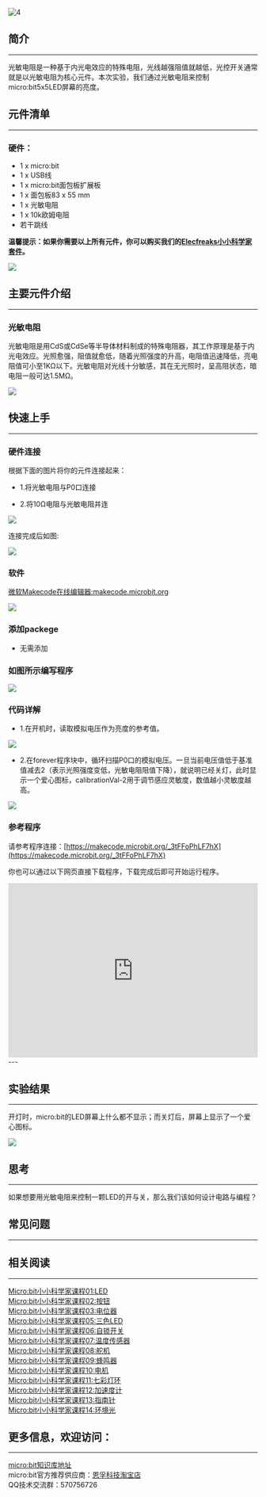  ![4](https://i.imgur.com/MwngMAi.jpg)

## 简介
---
光敏电阻是一种基于内光电效应的特殊电阻，光线越强阻值就越低，光控开关通常就是以光敏电阻为核心元件。本次实验，我们通过光敏电阻来控制micro:bit5x5LED屏幕的亮度。

## 元件清单
---
### 硬件：
- 1 x micro:bit  
- 1 x USB线  
- 1 x micro:bit面包板扩展板  
- 1 x 面包板83 x 55 mm  
- 1 x 光敏电阻  
- 1 x 10k欧姆电阻   
- 若干跳线

**温馨提示：如果你需要以上所有元件，你可以购买我们的[Elecfreaks小小科学家套件](https://item.taobao.com/item.htm?spm=a1z10.1-c-s.w4024-17803785896.2.18dc3f94XOgpWg&id=562837851877&scene=taobao_shop)。**

![](https://i.imgur.com/W4tseua.jpg)

## 主要元件介绍
---
### 光敏电阻
光敏电阻是用CdS或CdSe等半导体材料制成的特殊电阻器，其工作原理是基于内光电效应。光照愈强，阻值就愈低，随着光照强度的升高，电阻值迅速降低，亮电阻值可小至1KΩ以下。光敏电阻对光线十分敏感，其在无光照时，呈高阻状态，暗电阻一般可达1.5MΩ。  

![](https://i.imgur.com/jS03zGQ.jpg)

## 快速上手
---
### 硬件连接
根据下面的图片将你的元件连接起来：

- 1.将光敏电阻与P0口连接

- 2.将10Ω电阻与光敏电阻并连

![](https://i.imgur.com/FtQDhiS.jpg)

连接完成后如图:

![](https://i.imgur.com/TMd3Fq8.jpg)

### 软件

[微软Makecode在线编辑器:makecode.microbit.org](https://makecode.microbit.org/)

![](https://i.imgur.com/JHZUvh2.png)

### 添加packege
- 无需添加

### 如图所示编写程序

![](https://i.imgur.com/Hdxt7qd.png)

### 代码详解
- 1.在开机时，读取模拟电压作为亮度的参考值。

![](https://i.imgur.com/Oj48CCS.png)

- 2.在forever程序块中，循环扫描P0口的模拟电压。一旦当前电压值低于基准值减去2（表示光照强度变低，光敏电阻阻值下降），就说明已经关灯，此时显示一个爱心图标，calibrationVal-2用于调节感应灵敏度，数值越小灵敏度越高。

![](https://i.imgur.com/bd9M5tC.png)

### 参考程序
请参考程序连接：[https://makecode.microbit.org/_3tFFoPhLF7hX](https://makecode.microbit.org/_3tFFoPhLF7hX)

你也可以通过以下网页直接下载程序，下载完成后即可开始运行程序。

<div style="position:relative;height:0;padding-bottom:70%;overflow:hidden;"><iframe style="position:absolute;top:0;left:0;width:100%;height:100%;" src="https://makecode.microbit.org/#pub:_3tFFoPhLF7hX" frameborder="0" sandbox="allow-popups allow-forms allow-scripts allow-same-origin"></iframe></div>  
---

## 实验结果
---
开灯时，micro:bit的LED屏幕上什么都不显示；而关灯后，屏幕上显示了一个爱心图标。

![](https://i.imgur.com/1Xu4lBR.gif)


## 思考
---
如果想要用光敏电阻来控制一颗LED的开与关，那么我们该如何设计电路与编程？

## 常见问题
---

## 相关阅读
---
[Micro:bit小小科学家课程01:LED](/Micro_bit_Starter_Kit_Lesson_01_LED_CN/)                 
[Micro:bit小小科学家课程02:按钮](/Micro_bit_Starter_Kit_Lesson_02_Button_CN/)   
[Micro:bit小小科学家课程03:电位器](/Micro_bit_Starter_Kit_Lesson_03_Trimpot_CN/)  
[Micro:bit小小科学家课程05:三色LED](/Micro_bit_Starter_Kit_Lesson_05_RGB_LED_CN/)   
[Micro:bit小小科学家课程06:自锁开关](/Micro_bit_Starter_Kit_Lesson_06_Self_lock_Switch_CN/)  
[Micro:bit小小科学家课程07:温度传感器](/Micro_bit_Starter_Kit_Lesson_07_Temperature_Sensor_CN/)   
[Micro:bit小小科学家课程08:舵机](/Micro_bit_Starter_Kit_Lesson_08_Servo_CN/)  
[Micro:bit小小科学家课程09:蜂鸣器](/Micro_bit_Starter_Kit_Lesson_09_Buzzer_CN/)  
[Micro:bit小小科学家课程10:电机](/Micro_bit_Starter_Kit_Lesson_10_Motor_CN/)  
[Micro:bit小小科学家课程11:七彩灯环](/Micro_bit_Starter_Kit_Lesson_11_Rainbow_LED_CN/)  
[Micro:bit小小科学家课程12:加速度计](/Micro_bit_Starter_Kit_Lesson_12_Accelerometer_CN/)  
[Micro:bit小小科学家课程13:指南针](/Micro_bit_Starter_Kit_Lesson_13_Compass_CN/)  
[Micro:bit小小科学家课程14:环境光](/Micro_bit_Starter_Kit_Lesson_14_Ambient_Light_CN/)     

## 更多信息，欢迎访问：
---
[micro:bit知识库地址](https://www.elecfreaks.com/learn-cn/)       
micro:bit官方推荐供应商：[恩孚科技淘宝店](https://shop69086944.taobao.com/?spm=a230r.7195193.1997079397.2.RSthR0)    
QQ技术交流群：570756726     
